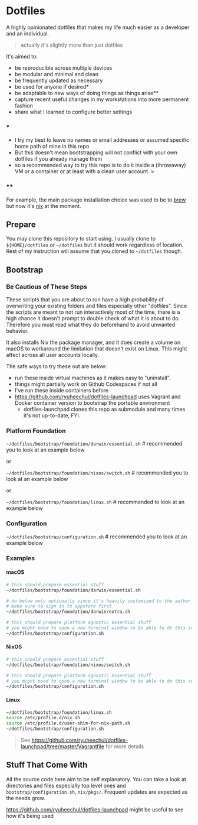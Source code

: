 # Dotfiles

A highly opinionated dotfiles that makes my life much easier as a developer and
an individual.

> actually it's slightly more than just dotfiles

It's aimed to:

- be reproducible across multiple devices
- be modular and minimal and clean
- be frequently updated as necessary
- be used for anyone if desired\*
- be adaptable to new ways of doing things as things arise\*\*
- capture recent useful changes in my workstations into more permanent fashion
- share what I learned to configure better settings

### \*

- I try my best to leave no names or email addresses or assumed specific home
  path of mine in this repo
- But this doesn't mean bootstrapping will not conflict with your own dotfiles
  if you already manage them
- so a recommended way to try this repo is to do it inside a (throwaway) VM or a
  container or at least with a clean user account. >

### \*\*

For example, the main package installation choice was used to be to
[brew](https://brew.sh) but now it's [nix](https://github.com/NixOS/nix) at the
moment.

## Prepare

You may clone this repository to start using. I usually clone to
`${HOME}/dotfiles` or `~/dotfiles` but it should work regardless of location.
Rest of my instruction will assume that you cloned to `~/dotfiles` though.

## Bootstrap

### Be Cautious of These Steps

These scripts that you are about to run have a high probability of overwriting
your existing folders and files especially other "dotfiles". Since the scripts
are meant to not run interactively most of the time, there is a high chance it
doesn't prompt to double check of what it is about to do. Therefore you must
read what they do beforehand to avoid unwanted behavior.

It also installs Nix the package manager, and it does create a volume on macOS
to workaround the limitation that doesn't exist on Linux. This might affect
across all user accounts locally.

The safe ways to try these out are below:

- run these inside virtual machines as it makes easy to "uninstall".
- things might partially work on Github Codespaces if not all
- I've run these inside containers before
- https://github.com/ryuheechul/dotfiles-launchpad uses Vagrant and Docker
  container version to bootstrap the portable environment
  - dotfiles-launchpad clones this repo as submodule and many times it's not
    up-to-date, FYI.

### Platform Foundation


`~/dotfiles/bootstrap/foundation/darwin/essential.sh` # recommended you to look
at an example below

or

`~/dotfiles/bootstrap/foundation/nixos/switch.sh` # recommended you to look
at an example below

or

`~/dotfiles/bootstrap/foundation/linux.sh` # recommended to look at an example
below


### Configuration

`~/dotfiles/bootstrap/configuration.sh` # recommended you to look at an example
below

### Examples

#### macOS

```sh
# this should prepare essential stuff
~/dotfiles/bootstrap/foundation/darwin/essential.sh

# do below only optionally since it's heavily customized to the author
# make sure to sign in to appstore first
~/dotfiles/bootstrap/foundation/darwin/extra.sh

# this should prepare platform agnostic essential stuff
# you might need to open a new terminal window to be able to do this successfully
~/dotfiles/bootstrap/configuration.sh
```
#### NixOS

```sh
# this should prepare essential stuff
~/dotfiles/bootstrap/foundation/nixos/switch.sh

# this should prepare platform agnostic essential stuff
# you might need to open a new terminal window to be able to do this successfully
~/dotfiles/bootstrap/configuration.sh
```

#### Linux

```sh
~/dotfiles/bootstrap/foundation/linux.sh
source /etc/profile.d/nix.sh
source /etc/profile.d/user-shim-for-nix-path.sh
~/dotfiles/bootstrap/configuration.sh
```

> See https://github.com/ryuheechul/dotfiles-launchpad/tree/master/Vagrantfile
> for more details

## Stuff That Come With

All the source code here aim to be self explanatory. You can take a look at
directories and files especially top level ones and
`bootstrap/configuration.sh`, `nix/pkgs/`. Frequent updates are expected as the
needs grow.

https://github.com/ryuheechul/dotfiles-launchpad might be useful to see how it's
being used
